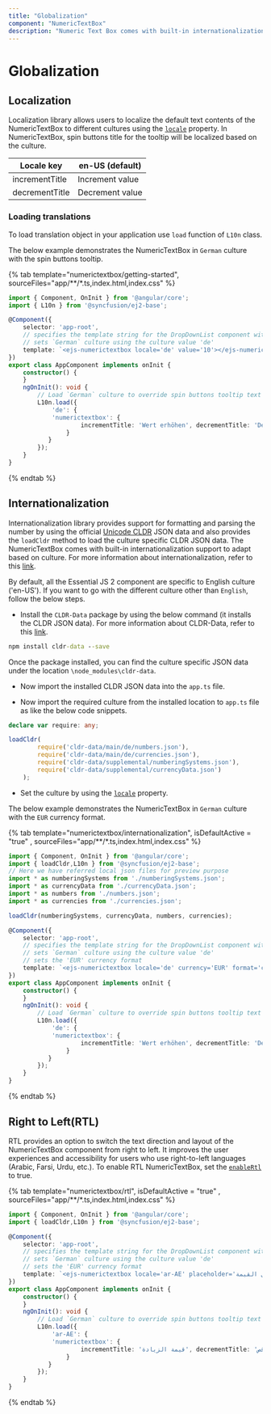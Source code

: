 ```yaml
---
title: "Globalization"
component: "NumericTextBox"
description: "Numeric Text Box comes with built-in internationalization support. Based on the culture, it formats the currency symbol, decimal separator, and group separators."
---
```


# Globalization

## Localization

Localization library allows users to localize the default text contents
of the NumericTextBox to different cultures using the [`locale`](../api/numerictextbox#locale) property.
In NumericTextBox, spin buttons title for the tooltip will be localized based on the culture.

| Locale key | en-US (default)  |
|------|------|
| incrementTitle |  Increment value |
| decrementTitle |  Decrement value |

### Loading translations

To load translation object in your application use `load` function of `L10n` class.

The below example demonstrates the NumericTextBox in `German` culture with the spin buttons tooltip.

{% tab template="numerictextbox/getting-started", sourceFiles="app/**/*.ts,index.html,index.css" %}

```typescript
import { Component, OnInit } from '@angular/core';
import { L10n } from '@syncfusion/ej2-base';

@Component({
    selector: 'app-root',
    // specifies the template string for the DropDownList component with change event
    // sets `German` culture using the culture value 'de'
    template: `<ejs-numerictextbox locale='de' value='10'></ejs-numerictextbox>`
})
export class AppComponent implements onInit {
    constructor() {
    }
    ngOnInit(): void {
        // Load `German` culture to override spin buttons tooltip text
        L10n.load({
            'de': {
            'numerictextbox': {
                    incrementTitle: 'Wert erhöhen', decrementTitle: 'Dekrementwert'
                }
           }
        });
    }
}
```

{% endtab %}

## Internationalization

Internationalization library provides support for formatting and parsing the number by using the
official [Unicode CLDR](http://cldr.unicode.org/) JSON data and also provides the
`loadCldr` method to load the culture specific CLDR JSON data. The NumericTextBox comes with built-in
internationalization support to adapt based on culture. For more information about internationalization,
refer to this [link](../common/internationalization/).

By default, all the Essential JS 2  component are specific to English culture ('en-US').
If you want to go with the different culture other than `English`, follow the below steps.

* Install the `CLDR-Data` package by using the below command (it installs the CLDR JSON data). For more information about CLDR-Data,
refer to this [link](http://cldr.unicode.org/index/cldr-spec/json).

```cmd
npm install cldr-data --save
```

Once the package installed, you can find the culture
specific JSON data under the location `\node_modules\cldr-data`.

* Now import the installed CLDR JSON data into the `app.ts` file.

* Now import the required culture
from the installed location to `app.ts` file as like the below code snippets.

```typescript
declare var require: any;

loadCldr(
        require('cldr-data/main/de/numbers.json'),
        require('cldr-data/main/de/currencies.json'),
        require('cldr-data/supplemental/numberingSystems.json'),
        require('cldr-data/supplemental/currencyData.json')
    );
```

* Set the culture by using the [`locale`](../api/numerictextbox#locale) property.

The below example demonstrates the NumericTextBox in `German` culture with the `EUR` currency format.

{% tab template="numerictextbox/internationalization", isDefaultActive = "true" , sourceFiles="app/**/*.ts,index.html,index.css" %}

```typescript
import { Component, OnInit } from '@angular/core';
import { loadCldr,L10n } from '@syncfusion/ej2-base';
// Here we have referred local json files for preview purpose
import * as numberingSystems from './numberingSystems.json';
import * as currencyData from './currencyData.json';
import * as numbers from './numbers.json';
import * as currencies from './currencies.json';

loadCldr(numberingSystems, currencyData, numbers, currencies);

@Component({
    selector: 'app-root',
    // specifies the template string for the DropDownList component with change event
    // sets `German` culture using the culture value 'de'
    // sets the 'EUR' currency format
    template: `<ejs-numerictextbox locale='de' currency='EUR' format='c2' value='100'></ejs-numerictextbox>`
})
export class AppComponent implements onInit {
    constructor() {
    }
    ngOnInit(): void {
        // Load `German` culture to override spin buttons tooltip text
        L10n.load({
            'de': {
            'numerictextbox': {
                    incrementTitle: 'Wert erhöhen', decrementTitle: 'Dekrementwert'
                }
           }
        });
    }
}

```

{% endtab %}

## Right to Left(RTL)

RTL provides an option to switch the text direction and layout of the NumericTextBox component from right to left. It improves the user experiences and accessibility for users who use right-to-left languages (Arabic, Farsi, Urdu, etc.). To enable RTL NumericTextBox, set the [`enableRtl`](../api/numerictextbox#enablertl) to true.

{% tab template="numerictextbox/rtl", isDefaultActive = "true" , sourceFiles="app/**/*.ts,index.html,index.css" %}

```typescript
import { Component, OnInit } from '@angular/core';
import { loadCldr,L10n } from '@syncfusion/ej2-base';

@Component({
    selector: 'app-root',
    // specifies the template string for the DropDownList component with change event
    // sets `German` culture using the culture value 'de'
    // sets the 'EUR' currency format
    template: `<ejs-numerictextbox locale='ar-AE' placeholder='أدخل القيمة' floatLabelType='Auto' enableRtl='true' value='100'></ejs-numerictextbox>`
})
export class AppComponent implements onInit {
    constructor() {
    }
    ngOnInit(): void {
        // Load `German` culture to override spin buttons tooltip text
        L10n.load({
            'ar-AE': {
            'numerictextbox': {
                    incrementTitle: 'قيمة الزيادة', decrementTitle: 'قيمة تناقص'
                }
           }
        });
    }
}

```

{% endtab %}
